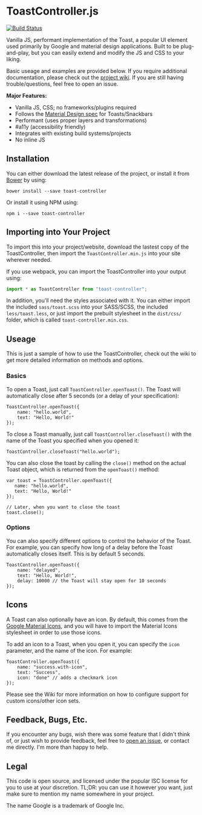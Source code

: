 # ToastController.js

[![Build Status](https://travis-ci.org/aeolingamenfel/toast-controller.svg?branch=master)](https://travis-ci.org/aeolingamenfel/toast-controller)

Vanilla JS, performant implementation of the Toast, a popular UI element used primarily by
Google and material design applications. Built to be plug-and-play, but you can
easily extend and modify the JS and CSS to your liking.

Basic useage and examples are provided below. If you require additional
documentation, please check out the
[project wiki](https://github.com/aeolingamenfel/toast-controller/wiki). If you
are still having trouble/questions, feel free to open an issue.

**Major Features:**

 - Vanilla JS, CSS; no frameworks/plugins required
 - Follows the [Material Design spec](https://material.io/guidelines/components/snackbars-toasts.html#) for Toasts/Snackbars
 - Performant (uses proper layers and transformations)
 - #a11y (accessibility friendly)
 - Integrates with existing build systems/projects
 - No inline JS

## Installation

You can either download the latest release of the project, or install it from
[Bower](https://bower.io/) by using:

```
bower install --save toast-controller
```

Or install it using NPM using:

```
npm i --save toast-controller
```

## Importing into Your Project

To import this into your project/website, download the lastest copy of the
ToastController, then import the `ToastController.min.js` into your site
wherever needed.

If you use webpack, you can import the ToastController into your output using:

```Javascript
import * as ToastController from "toast-controller";
```

In addition, you'll need the styles associated with it. You can either import
the included `sass/toast.scss` into your SASS/SCSS, the included
`less/toast.less`, or just import the prebuilt stylesheet in the `dist/css/`
folder, which is called `toast-controller.min.css`.

## Useage

This is just a sample of how to use the ToastController, check out the wiki to
get more detailed information on methods and options.

### Basics

To open a Toast, just call `ToastController.openToast()`. The Toast will
automatically close after 5 seconds (or a delay of your specification):

```
ToastController.openToast({
    name: "hello.world",
    text: "Hello, World!"
});
```

To close a Toast manually, just call `ToastController.closeToast()` with the
name of the Toast you specified when you opened it:

```
ToastController.closeToast("hello.world");
```

You can also close the toast by calling the `close()` method on the actual Toast
object, which is returned from the `openToast()` method:

```
var toast = ToastController.openToast({
   name: "hello.world",
   text: "Hello, World!"
});

// Later, when you want to close the toast
toast.close();
```

### Options

You can also specify different options to control the behavior of the Toast.
For example, you can specify how long of a delay before the Toast
automatically closes itself. This is by default 5 seconds.

```
ToastController.openToast({
    name: "delayed",
    text: "Hello, World!",
    delay: 10000 // the Toast will stay open for 10 seconds
});
```

## Icons

A Toast can also optionally have an icon. By default, this comes from the
[Google Material Icons](https://material.io/icons/), and you will have to
import the Material Icons stylesheet in order to use those icons.

To add an icon to a Toast, when you open it, you can specify the `icon`
parameter, and the name of the icon. For example:

```
ToastController.openToast({
    name: "success.with-icon",
    text: "Success",
    icon: "done" // adds a checkmark icon
});
```

Please see the Wiki for more information on how to configure support for
custom icons/other icon sets.

## Feedback, Bugs, Etc.

If you encounter any bugs, wish there was some feature that I didn't think
of, or just wish to provide feedback, feel free to
[open an issue](https://github.com/aeolingamenfel/toast-controller/issues),
or contact me directly. I'm more than happy to help.

## Legal

This code is open source, and licensed under the popular ISC license for you
to use at your discretion. TL;DR: you can use it however you want, just make
sure to mention my name somewhere in your project.

The name Google is a trademark of Google Inc.
